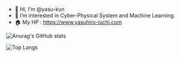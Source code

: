 - 👋 Hi, I’m @yasu-kun
- 👀 I’m interested in Cyber-Physical System and Machine Learning.
- 🏠 My HP : https://www.yasuhiro-iuchi.com

![Anurag's GitHub stats](https://github-readme-stats.vercel.app/api?username=yasu-kun)

![Top Langs](https://github-readme-stats.vercel.app/api/top-langs/?username=yasu-kun&layout=compact)



<!---
yasu-kun/yasu-kun is a ✨ special ✨ repository because its `README.md` (this file) appears on your GitHub profile.
You can click the Preview link to take a look at your changes.
--->
